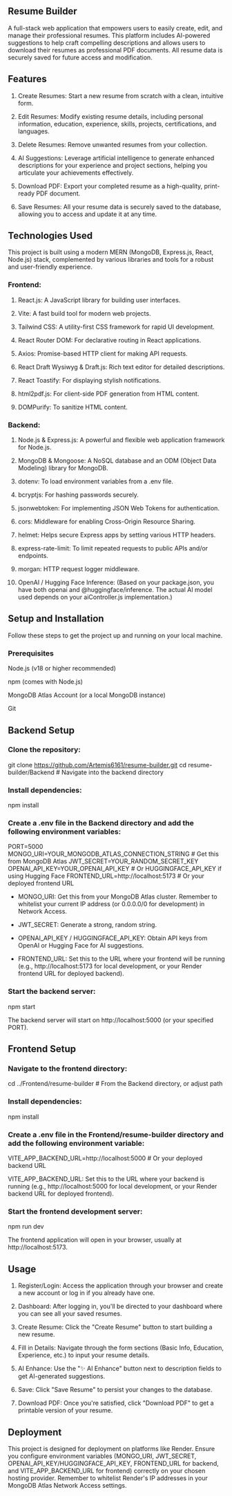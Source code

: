 ## Resume Builder
A full-stack web application that empowers users to easily create, edit, and manage their professional resumes. This platform includes AI-powered suggestions to help craft compelling descriptions and allows users to download their resumes as professional PDF documents. All resume data is securely saved for future access and modification.

## Features
1. Create Resumes: Start a new resume from scratch with a clean, intuitive form.

2. Edit Resumes: Modify existing resume details, including personal information, education, experience, skills, projects, certifications, and languages.

3. Delete Resumes: Remove unwanted resumes from your collection.

4. AI Suggestions: Leverage artificial intelligence to generate enhanced descriptions for your experience and project sections, helping you articulate your achievements effectively.

5. Download PDF: Export your completed resume as a high-quality, print-ready PDF document.

6. Save Resumes: All your resume data is securely saved to the database, allowing you to access and update it at any time.

## Technologies Used
This project is built using a modern MERN (MongoDB, Express.js, React, Node.js) stack, complemented by various libraries and tools for a robust and user-friendly experience.

### Frontend:

1. React.js: A JavaScript library for building user interfaces.

2. Vite: A fast build tool for modern web projects.

3. Tailwind CSS: A utility-first CSS framework for rapid UI development.

4. React Router DOM: For declarative routing in React applications.

5. Axios: Promise-based HTTP client for making API requests.

6. React Draft Wysiwyg & Draft.js: Rich text editor for detailed descriptions.

7. React Toastify: For displaying stylish notifications.

8. html2pdf.js: For client-side PDF generation from HTML content.

9. DOMPurify: To sanitize HTML content.

### Backend:

1. Node.js & Express.js: A powerful and flexible web application framework for Node.js.

2. MongoDB & Mongoose: A NoSQL database and an ODM (Object Data Modeling) library for MongoDB.

3. dotenv: To load environment variables from a .env file.

4. bcryptjs: For hashing passwords securely.

5. jsonwebtoken: For implementing JSON Web Tokens for authentication.

6. cors: Middleware for enabling Cross-Origin Resource Sharing.

7. helmet: Helps secure Express apps by setting various HTTP headers.

8. express-rate-limit: To limit repeated requests to public APIs and/or endpoints.

9. morgan: HTTP request logger middleware.

10. OpenAI / Hugging Face Inference: (Based on your package.json, you have both openai and @huggingface/inference. The actual AI model used depends on your aiController.js implementation.)

## Setup and Installation
Follow these steps to get the project up and running on your local machine.

### Prerequisites
Node.js (v18 or higher recommended)

npm (comes with Node.js)

MongoDB Atlas Account (or a local MongoDB instance)

Git

## Backend Setup
### Clone the repository:

git clone https://github.com/Artemis6161/resume-builder.git
cd resume-builder/Backend # Navigate into the backend directory

### Install dependencies:

npm install

### Create a .env file in the Backend directory and add the following environment variables:

PORT=5000
MONGO_URI=YOUR_MONGODB_ATLAS_CONNECTION_STRING # Get this from MongoDB Atlas
JWT_SECRET=YOUR_RANDOM_SECRET_KEY
OPENAI_API_KEY=YOUR_OPENAI_API_KEY # Or HUGGINGFACE_API_KEY if using Hugging Face
FRONTEND_URL=http://localhost:5173 # Or your deployed frontend URL

* MONGO_URI: Get this from your MongoDB Atlas cluster. Remember to whitelist your current IP address (or 0.0.0.0/0 for development) in Network Access.

* JWT_SECRET: Generate a strong, random string.

* OPENAI_API_KEY / HUGGINGFACE_API_KEY: Obtain API keys from OpenAI or Hugging Face for AI suggestions.

* FRONTEND_URL: Set this to the URL where your frontend will be running (e.g., http://localhost:5173 for local development, or your Render frontend URL for deployed backend).

### Start the backend server:

npm start

The backend server will start on http://localhost:5000 (or your specified PORT).

## Frontend Setup
### Navigate to the frontend directory:

cd ../Frontend/resume-builder # From the Backend directory, or adjust path

### Install dependencies:

npm install

### Create a .env file in the Frontend/resume-builder directory and add the following environment variable:

VITE_APP_BACKEND_URL=http://localhost:5000 # Or your deployed backend URL

VITE_APP_BACKEND_URL: Set this to the URL where your backend is running (e.g., http://localhost:5000 for local development, or your Render backend URL for deployed frontend).

### Start the frontend development server:

npm run dev

The frontend application will open in your browser, usually at http://localhost:5173.

## Usage
1. Register/Login: Access the application through your browser and create a new account or log in if you already have one.

2. Dashboard: After logging in, you'll be directed to your dashboard where you can see all your saved resumes.

3. Create Resume: Click the "Create Resume" button to start building a new resume.

4. Fill in Details: Navigate through the form sections (Basic Info, Education, Experience, etc.) to input your resume details.

5. AI Enhance: Use the "✨ AI Enhance" button next to description fields to get AI-generated suggestions.

6. Save: Click "Save Resume" to persist your changes to the database.

7. Download PDF: Once you're satisfied, click "Download PDF" to get a printable version of your resume.

## Deployment
This project is designed for deployment on platforms like Render. Ensure you configure environment variables (MONGO_URI, JWT_SECRET, OPENAI_API_KEY/HUGGINGFACE_API_KEY, FRONTEND_URL for backend, and VITE_APP_BACKEND_URL for frontend) correctly on your chosen hosting provider. Remember to whitelist Render's IP addresses in your MongoDB Atlas Network Access settings.

